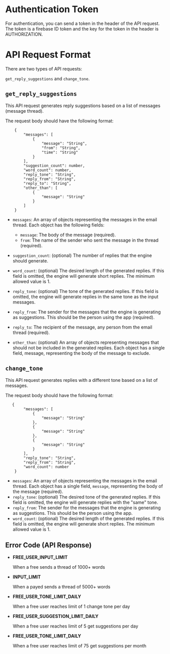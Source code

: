 # Authentication Token

For authentication, you can send a token in the header of the API request. The token is a firebase ID token and the key for the token in the header is AUTHORIZATION.

# API Request Format

There are two types of API requests:

`get_reply_suggestions` and `change_tone`.

## `get_reply_suggestions`

This API request generates reply suggestions based on a list of messages (message thread).

The request body should have the following format:

```
    {
        "messages": [
            {
                "message": "String",
                "from": "String",
                "time": "String"
            }
        ],
        "suggestion_count": number,
        "word_count": number,
        "reply_tone": "String",
        "reply_from": "String",
        "reply_to": "String",
        "other_than": [
            {
                "message": "String"
            }
        ]
    }
```

- `messages`: An array of objects representing the messages in the email thread. Each object has the following fields:

  - `message`: The body of the message (required).
  - `from`: The name of the sender who sent the message in the thread (required).

- `suggestion_count`: (optional) The number of replies that the engine should generate.
- `word_count`: (optional) The desired length of the generated replies. If this field is omitted, the engine will generate short replies. The minimum allowed value is 1.
- `reply_tone`: (optional) The tone of the generated replies. If this field is omitted, the engine will generate replies in the same tone as the input messages.
- `reply_from`: The sender for the messages that the engine is generating as suggestions. This should be the person using the app (required).
- `reply_to`: The recipient of the message, any person from the email thread (required).
- `other_than`: (optional) An array of objects representing messages that should not be included in the generated replies. Each object has a single field, message, representing the body of the message to exclude.

## `change_tone`

This API request generates replies with a different tone based on a list of messages.

The request body should have the following format:

```
   {
        "messages": [
            {
                "message": "String"
            },
            {
                "message": "String"
            },
            {
                "message": "String"
            }
        ],
        "reply_tone": "String",
        "reply_from": "String",
        "word_count": number
    }

```

- `messages`: An array of objects representing the messages in the email thread. Each object has a single field, `message`, representing the body of the message (required).
- `reply_tone`: (optional) The desired tone of the generated replies. If this field is omitted, the engine will generate replies with the "same" tone.
- `reply_from`: The sender for the messages that the engine is generating as suggestions. This should be the person using the app.
- `word_count`: (optional) The desired length of the generated replies. If this field is omitted, the engine will generate short replies. The minimum allowed value is 1.

## Error Code (API Response)

- **FREE_USER_INPUT_LIMIT**

  When a free sends a thread of 1000+ words

- **INPUT_LIMIT**

  When a payed sends a thread of 5000+ words

- **FREE_USER_TONE_LIMIT_DAILY**

  When a free user reaches limit of 1 change tone per day

- **FREE_USER_SUGGESTION_LIMIT_DAILY**

  When a free user reaches limit of 5 get suggestions per day

- **FREE_USER_TONE_LIMIT_DAILY**

  When a free user reaches limit of 75 get suggestions per month
